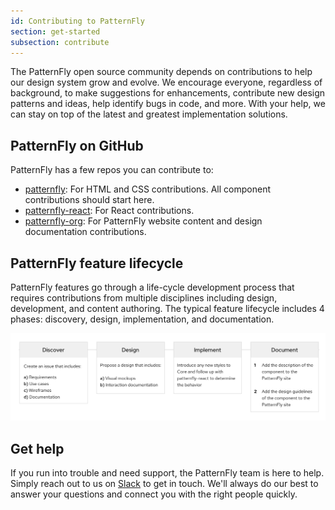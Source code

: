 ```yaml
---
id: Contributing to PatternFly
section: get-started
subsection: contribute
---
```


The PatternFly open source community depends on contributions to help our design system grow and evolve. We encourage everyone, regardless of background, to make suggestions for enhancements, contribute new design patterns and ideas, help identify bugs in code, and more. With your help, we can stay on top of the latest and greatest implementation solutions.  

## PatternFly on GitHub
PatternFly has a few repos you can contribute to:
- [patternfly](https://github.com/patternfly/patternfly): For HTML and CSS contributions. All component contributions should start here.
- [patternfly-react](https://github.com/patternfly/patternfly-react): For React contributions.
- [patternfly-org](https://github.com/patternfly/patternfly-org): For PatternFly website content and design documentation contributions.


## PatternFly feature lifecycle

PatternFly features go through a life-cycle development process that requires contributions from multiple disciplines including design, development, and content authoring. The typical feature lifecycle includes 4 phases: discovery, design, implementation, and documentation.

![Contribution guide](./about-flowchart.png)

## Get help
If you run into trouble and need support, the PatternFly team is here to help. Simply reach out to us on [Slack](https://patternfly.slack.com) to get in touch. We'll always do our best to answer your questions and connect you with the right people quickly.

